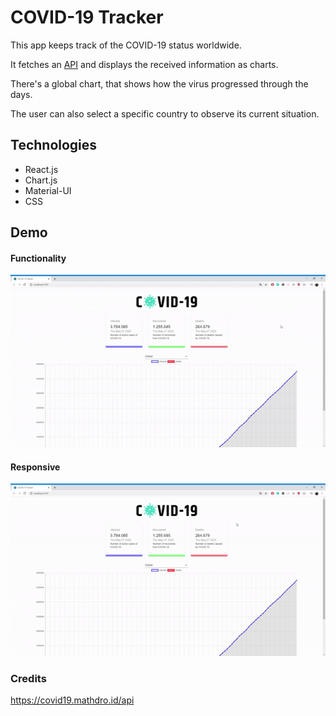 # COVID-19 Tracker
This app keeps track of the COVID-19 status worldwide.

It fetches an [API](https://covid19.mathdro.id/api) and displays the received information as charts.

There's a global chart, that shows how the virus progressed through the days.

The user can also select a specific country to observe its current situation.

## Technologies
* React.js
* Chart.js
* Material-UI
* CSS

## Demo
#### Functionality
![Usage](https://github.com/malvesbertoni/covid19-tracker/blob/master/public/functionalityGif.gif)

#### Responsive
![Responsive](https://github.com/malvesbertoni/covid19-tracker/blob/master/public/responsiveGif.gif)

### Credits
https://covid19.mathdro.id/api
